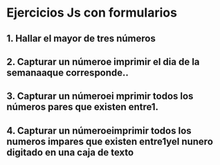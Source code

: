 
# Ejercicios Js con formularios

## 1. Hallar el mayor de tres números
## 2. Capturar un númeroe imprimir el dia de la semanaaque corresponde..
## 3. Capturar un númeroei mprimir todos los números pares que existen entre1.

## 4. Capturar un númeroeimprimir todos los numeros impares que existen entre1yel nunero digitado en una caja de texto 

